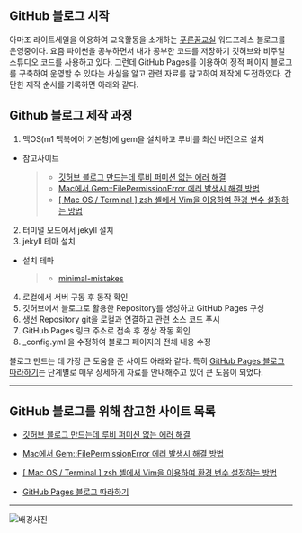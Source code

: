 

## GitHub 블로그 시작

아마조 라이트세일을 이용하여 교육활동을 소개하는 [푸른꿈교실](https://han-sr.com) 워드프레스 블로그를 운영중이다.
요즘 파이썬을 공부하면서 내가 공부한 코드를 저장하기 깃허브와 비주얼 스튜디오 코드를 사용하고 있다.
그런데 GitHub Pages를 이용하여 정적 페이지 블로그를 구축하여 운영할 수 있다는 사실을 알고 관련 자료를 참고하여 제작에 도전하였다.
간단한 제작 순서를 기록하면 아래와 같다.

## Github 블로그 제작 과정

1. 맥OS(m1 맥북에어 기본형)에 gem을 설치하고 루비를 최신 버전으로 설치
  - 참고사이트 
    >- [깃허브 블로그 만드는데 루비 퍼미션 없는 에러 해결](https://so-es-immer.tistory.com/entry/%EA%B9%83%ED%97%88%EB%B8%8C-%EB%B8%94%EB%A1%9C%EA%B7%B8-%EB%A7%8C%EB%93%9C%EB%8A%94%EB%8D%B0-%EB%A3%A8%EB%B9%84-%ED%8D%BC%EB%AF%B8%EC%85%98-%EC%97%86%EB%8A%94-%EC%97%90%EB%9F%AC-%ED%95%B4%EA%B2%B0 )
    > - [Mac에서 Gem::FilePermissionError 에러 발생시 해결 방법](https://jojoldu.tistory.com/288)
    > - [[ Mac OS / Terminal ] zsh 셸에서 Vim을 이용하여 환경 변수 설정하는 방법](https://d-dual.tistory.com/8)
2. 터미널 모드에서 jekyll 설치
3. jekyll 테마 설치
  - 설치 테마
    > - [minimal-mistakes](https://github.com/mmistakes/minimal-mistakes)
4. 로컬에서 서버 구동 후 동작 확인
5. 깃허브에서 블로그로 활용한 Repository를 생성하고 GitHub Pages 구성
6. 생선 Repository git을 로컬과 연결하고 관련 소스 코드 푸시
7. GitHub Pages 링크 주소로 접속 후 정상 작동 확인
8. _config.yml 을 수정하여 블로그 페이지의 전체 내용 수정

블로그 만드는 데 가장 큰 도움을 준 사이트 아래와 같다.
특히 [GitHub Pages 블로그 따라하기](https://devinlife.com/howto/)는 단계별로 매우 상세하게 자료를 안내해주고 있어 큰 도움이 되었다.


---
## GitHub 블로그를 위해 참고한 사이트 목록
- [깃허브 블로그 만드는데 루비 퍼미션 없는 에러 해결](https://so-es-immer.tistory.com/entry/%EA%B9%83%ED%97%88%EB%B8%8C-%EB%B8%94%EB%A1%9C%EA%B7%B8-%EB%A7%8C%EB%93%9C%EB%8A%94%EB%8D%B0-%EB%A3%A8%EB%B9%84-%ED%8D%BC%EB%AF%B8%EC%85%98-%EC%97%86%EB%8A%94-%EC%97%90%EB%9F%AC-%ED%95%B4%EA%B2%B0 )

- [Mac에서 Gem::FilePermissionError 에러 발생시 해결 방법](https://jojoldu.tistory.com/288)

- [[ Mac OS / Terminal ] zsh 셸에서 Vim을 이용하여 환경 변수 설정하는 방법](https://d-dual.tistory.com/8)

- [GitHub Pages 블로그 따라하기](https://devinlife.com/howto/)

---

![배경사진](https://wallpapercave.com/wp/a0jukI6.jpg)


